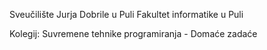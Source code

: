 Sveučilište Jurja Dobrile u Puli
Fakultet informatike u Puli

Kolegij: Suvremene tehnike programiranja - Domaće zadaće
